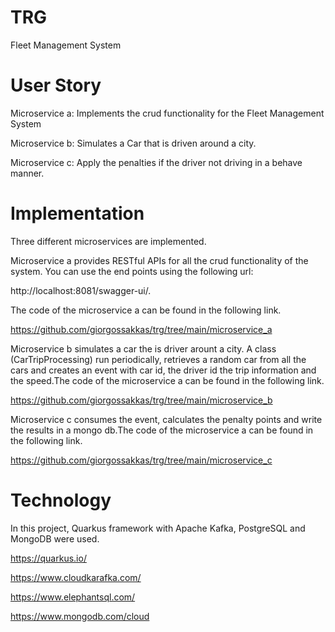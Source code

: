 # TRG
Fleet Management System

# User Story
Microservice a: Implements the crud functionality for the Fleet Management System

Microservice b: Simulates a Car that is driven around a city.

Microservice c: Apply the penalties if the driver not driving in a behave manner.

# Implementation
Three different microservices are implemented.

Microservice a provides RESTful APIs for all the crud functionality of the system. You can use the end points using the following url: 

http://localhost:8081/swagger-ui/.

The code of the microservice a can be found in the following link.

https://github.com/giorgossakkas/trg/tree/main/microservice_a

Microservice b simulates a car the is driver arount a city. A class (CarTripProcessing) run periodically, retrieves a random car from all the cars and creates an event with car id, the driver id the trip information and the speed.The code of the microservice a can be found in the following link.

https://github.com/giorgossakkas/trg/tree/main/microservice_b
 
Microservice c consumes the event, calculates the penalty points and write the results in a mongo db.The code of the microservice a can be found in the following link.

https://github.com/giorgossakkas/trg/tree/main/microservice_c

# Technology

In this project, Quarkus framework with Apache Kafka, PostgreSQL and MongoDB were used.

https://quarkus.io/

https://www.cloudkarafka.com/

https://www.elephantsql.com/

https://www.mongodb.com/cloud
